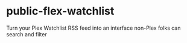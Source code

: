# public-flex-watchlist
Turn your Plex Watchlist RSS feed into an interface non-Plex folks can search and filter
